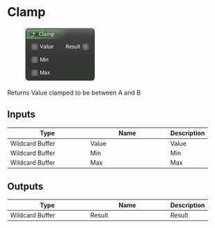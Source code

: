 # Clamp

<div align="left" data-full-width="false">

<figure><img src="Clamp.png" alt=""><figcaption></figcaption></figure>

</div>

Returns Value clamped to be between A and B

## Inputs

<table>
<thead><tr><th width="170">Type</th><th width="170">Name</th><th>Description</th></tr></thead>
<tbody>
<tr><td>Wildcard Buffer</td><td>Value</td><td>Value</td></tr>
<tr><td>Wildcard Buffer</td><td>Min</td><td>Min</td></tr>
<tr><td>Wildcard Buffer</td><td>Max</td><td>Max</td></tr>
</tbody>
</table>

## Outputs

<table>
<thead><tr><th width="170">Type</th><th width="170">Name</th><th>Description</th></tr></thead>
<tbody>
<tr><td>Wildcard Buffer</td><td>Result</td><td>Result</td></tr>
</tbody>
</table>
